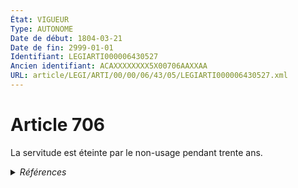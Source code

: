 ```yaml
---
État: VIGUEUR
Type: AUTONOME
Date de début: 1804-03-21
Date de fin: 2999-01-01
Identifiant: LEGIARTI000006430527
Ancien identifiant: ACAXXXXXXXX5X00706AAXXAA
URL: article/LEGI/ARTI/00/00/06/43/05/LEGIARTI000006430527.xml
---
```


<h1>Article 706</h1>

La servitude est éteinte par le non-usage pendant trente ans.


<details>
  <summary><em>Références</em></summary>

  <h2>Références faites par l'article</h2>
  
  <ul>
    <li>
      CODIFICATION source Loi 1804-01-31
    </li>
    <li>
      CREATION source Loi 1804-01-31 promulguée le 10 février 1804
    </li>
  </ul>
</details>
